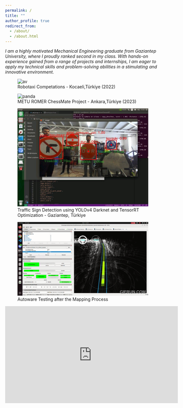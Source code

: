```yaml
---
permalink: /
title: ""
author_profile: true
redirect_from: 
  - /about/
  - /about.html
---
```



<link rel="stylesheet" type="text/css" href="assets/css/collapse.css">



<p><i>I am a highly motivated Mechanical Engineering graduate from Gaziantep University, where I proudly ranked second in my class. With hands-on experience gained from a range of projects and internships, I am eager to apply my technical skills and problem-solving abilities in a stimulating and innovative environment.</i></p>


<div class="framed-container">
  <figure class="framed-item">
    <img src="images/av.gif" alt="av" class="framed">
    <figcaption>Robotaxi Competations - Kocaeli,Türkiye (2022)</figcaption>
  </figure>
  <figure class="framed-item">
    <img src="images/panda.JPG" alt="panda" class="framed">
    <figcaption>METU ROMER ChessMate Project - Ankara,Türkiye (2023)</figcaption>
  </figure>
</div>

<div class="framed-container">
  <figure class="framed-item">
    <img src="images/detection.jpg" alt="av" class="framed">
    <figcaption>Traffic Sign Detection using YOLOv4 Darknet and TensorRT Optimization - Gaziantep, Türkiye</figcaption>
  </figure>
  <figure class="framed-item">
    <img src="images/autoware_test.gif" alt="panda" class="framed">
    <figcaption>Autoware Testing after the Mapping Process </figcaption>
  </figure>
</div>





<div style="text-align: center;">
  <iframe width="560" height="315" src="https://www.youtube.com/embed/zP3rmQ06xFE?si=Wtg2WROBjUeUV6k-" title="YouTube video player" frameborder="0" allow="accelerometer; autoplay; clipboard-write; encrypted-media; gyroscope; picture-in-picture; web-share" referrerpolicy="strict-origin-when-cross-origin" allowfullscreen></iframe>
</div>



<div style="text-align: center;">
  <pre id="terminal-text" style="display: inline-block; font-family: 'Courier New', Courier, monospace; font-size: 1.5em; color: green;"></pre>
</div>


